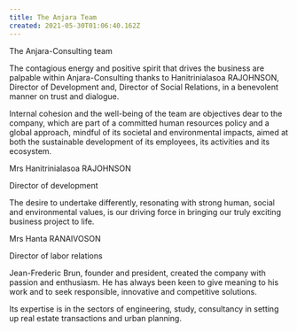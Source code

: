 ```yaml
---
title: The Anjara Team
created: 2021-05-30T01:06:40.162Z
---
```

The Anjara-Consulting team

The contagious energy and positive spirit that drives the business are palpable within Anjara-Consulting thanks to Hanitrinialasoa RAJOHNSON, Director of Development and, Director of Social Relations, in a benevolent manner on trust and dialogue.

Internal cohesion and the well-being of the team are objectives dear to the company, which are part of a committed human resources policy and a global approach, mindful of its societal and environmental impacts, aimed at both the sustainable development of its employees, its activities and its ecosystem.

Mrs Hanitrinialasoa RAJOHNSON

Director of development

The desire to undertake differently, resonating with strong human, social and environmental values, is our driving force in bringing our truly exciting business project to life.

Mrs Hanta RANAIVOSON

Director of labor relations

Jean-Frederic Brun, founder and president, created the company with passion and enthusiasm. He has always been keen to give meaning to his work and to seek responsible, innovative and competitive solutions.

Its expertise is in the sectors of engineering, study, consultancy in setting up real estate transactions and urban planning.